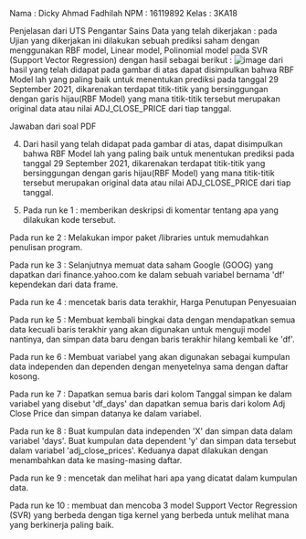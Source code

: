 Nama  : Dicky Ahmad Fadhilah
NPM   : 16119892
Kelas : 3KA18

Penjelasan dari UTS Pengantar Sains Data yang telah dikerjakan :
pada Ujian yang dikerjakan ini dilakukan sebuah prediksi saham dengan menggunakan RBF model, Linear model, Polinomial model pada SVR (Support Vector Regression) dengan hasil sebagai berikut :
![image](https://user-images.githubusercontent.com/105706888/171325169-8412d26b-c2cb-4f3a-afe1-99c959047cba.png)
dari hasil yang telah didapat pada gambar di atas dapat disimpulkan bahwa RBF Model lah yang paling baik untuk menentukan prediksi pada tanggal 29 September 2021, dikarenakan terdapat titik-titik yang bersinggungan dengan garis hijau(RBF Model) yang mana titik-titik tersebut merupakan original data atau nilai ADJ_CLOSE_PRICE dari tiap tanggal.

Jawaban dari soal PDF 

4. Dari hasil yang telah didapat pada gambar di atas, dapat disimpulkan bahwa RBF Model lah yang paling baik untuk menentukan prediksi pada tanggal 29 September 2021, dikarenakan terdapat titik-titik yang bersinggungan dengan garis hijau(RBF Model) yang mana titik-titik tersebut merupakan original data atau nilai ADJ_CLOSE_PRICE dari tiap tanggal.

5. Pada run ke 1 : memberikan deskripsi di komentar tentang apa yang dilakukan kode tersebut.

Pada run ke 2 : Melakukan impor paket /libraries untuk memudahkan penulisan program.

Pada run ke 3 : Selanjutnya memuat data saham Google (GOOG) yang dapatkan dari finance.yahoo.com ke dalam sebuah variabel bernama 'df' kependekan dari data frame.

Pada run ke 4 : mencetak baris data terakhir, Harga Penutupan Penyesuaian

Pada run ke 5 : Membuat kembali bingkai data dengan mendapatkan semua data kecuali baris terakhir yang akan digunakan untuk menguji model nantinya, dan simpan data baru dengan baris terakhir hilang kembali ke 'df'.

Pada run ke 6 : Membuat variabel yang akan digunakan sebagai kumpulan data independen dan dependen dengan menyetelnya sama dengan daftar kosong.

Pada run ke 7 : Dapatkan semua baris dari kolom Tanggal simpan ke dalam variabel yang disebut 'df_days' dan dapatkan semua baris dari kolom Adj Close Price dan simpan datanya ke dalam variabel.

Pada run ke 8 : Buat kumpulan data independen 'X' dan simpan data dalam variabel 'days'. Buat kumpulan data dependent 'y' dan simpan data tersebut dalam variabel 'adj_close_prices'. Keduanya dapat dilakukan dengan menambahkan data ke masing-masing daftar.

Pada run ke 9 : mencetak dan melihat hari apa yang dicatat dalam kumpulan data.

Pada run ke 10 : membuat dan mencoba 3 model Support Vector Regression (SVR) yang berbeda dengan tiga kernel yang berbeda untuk melihat mana yang berkinerja paling baik.
